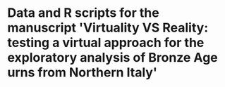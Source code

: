 # Data and R scripts for the manuscript 'Virtuality VS Reality: testing a virtual approach for the exploratory analysis of Bronze Age urns from Northern Italy'

